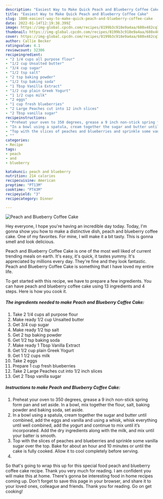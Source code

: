 ```yaml
---
description: "Easiest Way to Make Quick Peach and Blueberry Coffee Cake"
title: "Easiest Way to Make Quick Peach and Blueberry Coffee Cake"
slug: 1808-easiest-way-to-make-quick-peach-and-blueberry-coffee-cake
date: 2022-01-14T12:19:38.399Z
image: https://img-global.cpcdn.com/recipes/8199b3c918e9a4aa/680x482cq70/peach-and-blueberry-coffee-cake-recipe-main-photo.jpg
thumbnail: https://img-global.cpcdn.com/recipes/8199b3c918e9a4aa/680x482cq70/peach-and-blueberry-coffee-cake-recipe-main-photo.jpg
cover: https://img-global.cpcdn.com/recipes/8199b3c918e9a4aa/680x482cq70/peach-and-blueberry-coffee-cake-recipe-main-photo.jpg
author: Callie Becker
ratingvalue: 4.1
reviewcount: 32306
recipeingredient:
- "2 1/4 cups all purpose flour"
- "1/2 cup Unsalted butter"
- "3/4 cup sugar"
- "1/2 tsp salt"
- "2 tsp baking powder"
- "1/2 tsp baking soda"
- "1 Tbsp Vanilla Extract"
- "1/2 cup plain Greek Yogurt"
- "1 1/2 cups milk"
- "2 eggs"
- "1 cup fresh blueberries"
- "2 Large Peaches cut into 12 inch slices"
- "2 Tbsp vanilla sugar"
recipeinstructions:
- "Preheat your oven to 350 degrees, grease a 9 inch non-stick spring form pan and set aside. In a bowl, mix together the flour, salt, baking powder and baking soda, set aside."
- "In a bowl using a spatula, cream together the sugar and butter until combined, add the eggs and vanilla and using a whisk, whisk everything until well combined, add the yogurt and continue to mix until it’s incorporated. Add the dry ingredients along with the milk, and mix until your batter is smooth."
- "Top with the slices of peaches and blueberries and sprinkle some vanilla sugar over the top. Bake for about an hour and 10 minutes or until the cake is fully cooked. Allow it to cool completely before serving."
- ""
categories:
- Recipe
tags:
- peach
- and
- blueberry

katakunci: peach and blueberry 
nutrition: 214 calories
recipecuisine: American
preptime: "PT13M"
cooktime: "PT43M"
recipeyield: "3"
recipecategory: Dinner

---
```



![Peach and Blueberry Coffee Cake](https://img-global.cpcdn.com/recipes/8199b3c918e9a4aa/680x482cq70/peach-and-blueberry-coffee-cake-recipe-main-photo.jpg)

Hey everyone, I hope you're having an incredible day today. Today, I'm gonna show you how to make a distinctive dish, peach and blueberry coffee cake. One of my favorites. For mine, I will make it a bit tasty. This is gonna smell and look delicious.

Peach and Blueberry Coffee Cake is one of the most well liked of current trending meals on earth. It's easy, it's quick, it tastes yummy. It's appreciated by millions every day. They're fine and they look fantastic. Peach and Blueberry Coffee Cake is something that I have loved my entire life.




To get started with this recipe, we have to prepare a few ingredients. You can have peach and blueberry coffee cake using 13 ingredients and 4 steps. Here is how you cook it.

<!--inarticleads1-->

##### The ingredients needed to make Peach and Blueberry Coffee Cake:

1. Take 2 1/4 cups all purpose flour
1. Make ready 1/2 cup Unsalted butter
1. Get 3/4 cup sugar
1. Make ready 1/2 tsp salt
1. Get 2 tsp baking powder
1. Get 1/2 tsp baking soda
1. Make ready 1 Tbsp Vanilla Extract
1. Get 1/2 cup plain Greek Yogurt
1. Get 1 1/2 cups milk
1. Take 2 eggs
1. Prepare 1 cup fresh blueberries
1. Take 2 Large Peaches cut into 1/2 inch slices
1. Get 2 Tbsp vanilla sugar




<!--inarticleads2-->

##### Instructions to make Peach and Blueberry Coffee Cake:

1. Preheat your oven to 350 degrees, grease a 9 inch non-stick spring form pan and set aside. In a bowl, mix together the flour, salt, baking powder and baking soda, set aside.
1. In a bowl using a spatula, cream together the sugar and butter until combined, add the eggs and vanilla and using a whisk, whisk everything until well combined, add the yogurt and continue to mix until it’s incorporated. Add the dry ingredients along with the milk, and mix until your batter is smooth.
1. Top with the slices of peaches and blueberries and sprinkle some vanilla sugar over the top. Bake for about an hour and 10 minutes or until the cake is fully cooked. Allow it to cool completely before serving.
1. 




So that's going to wrap this up for this special food peach and blueberry coffee cake recipe. Thank you very much for reading. I am confident you will make this at home. There's gonna be interesting food in home recipes coming up. Don't forget to save this page in your browser, and share it to your loved ones, colleague and friends. Thank you for reading. Go on get cooking!
